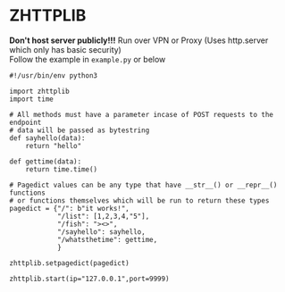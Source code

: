 # ZHTTPLIB

**Don't host server publicly!!!** Run over VPN or Proxy (Uses http.server which only has basic security)  
Follow the example in `example.py` or below

    #!/usr/bin/env python3

    import zhttplib
    import time

    # All methods must have a parameter incase of POST requests to the endpoint
    # data will be passed as bytestring
    def sayhello(data):
        return "hello"

    def gettime(data):
        return time.time()

    # Pagedict values can be any type that have __str__() or __repr__() functions 
    # or functions themselves which will be run to return these types
    pagedict = {"/": b"it works!",
                "/list": [1,2,3,4,"5"],
                "/fish": "><>",
                "/sayhello": sayhello,
                "/whatsthetime": gettime,
                }

    zhttplib.setpagedict(pagedict)

    zhttplib.start(ip="127.0.0.1",port=9999)